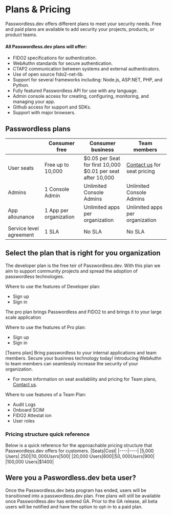 # Plans & Pricing
Passwordless.dev offers different plans to meet your security needs. Free and paid plans are available to add security your projects, products, or product teams.

#### All Passwordless.dev plans will offer:
* FIDO2 specifications for authentication.
* WebAuthn standards for secure authentication.
* CTAP2 communication between systems and external authenticators.
* Use of open source fido2-net-lib.
* Support for several frameworks including: Node.js, ASP.NET, PHP, and Python.
* Fully featured Passwordless API for use with any language.
* Admin console access for creating, configuring, monitoring, and managing your app.
* Github access for support and SDKs.
* Support with major browsers.


<!-- ![get started](./CleanShot%202023-04-12%20at%2020.54.05%402x.png) -->

## Passwordless plans

| |Consumer free|Consumer business| Team members|
|----|----|----|----|
|User seats|Free up to 10,000|$0.05 per Seat for first 10,000 <br /> $0.01 per seat after 10,000|[Contact us](https://bitwarden.com/contact/) for seat pricing|
|Admins|1 Console Admin|Unlimited Console Admins|Unlimited Console Admins|
|App allounance|1 App per organization|Unlimited apps per organization|Unlimited apps per organization|
|Service level agreement|1 SLA|No SLA|No SLA|


## Select the plan that is right for you organization

<!-- ![Developer plan](./developer-pricing.png) -->
The developer plan is the free teir of Passwordless.dev. With this plan we aim to support community projects and spread the adoption of passwordless technologies.

Where to use the features of Developer plan:
* Sign up
* Sign in

<!-- ![Pro plan](./pro-pricing.png) -->
The pro plan brings Passwordless and FIDO2 to and brings it to your large scale application

Where to use the features of Pro plan:
* Sign up
* Sign in

[Teams plan]
Bring passwordless to your internal applications and team members. Secure your businnes technology today! Introducing WebAuthn to team members can seamlessly increase the security of your organization.
* For more information on seat availabliity and pricing for Team plans, [Contact us](https://bitwarden.com/contact/).

Where to use features of a Team Plan:
* Audit Logs
* Onboard SCIM
* FIDO2 Attestat ion
* User roles

### Pricing structure quick reference
Below is a quick reference for the approachable pricing structure that Passwordless.dev offers for customers.
|Seats|Cost|
|----|----|
|5,000 Users| $250|
|10,000 Users|$500|
|20,000 Users|$600|
|50,000 Users|$900|
|100,000 Users|$1400|

## Were you a Paswordless.dev beta user?

Once the Passwordless.dev beta program has ended, users will be transitioned into a passwordless.dev plan. Free plans will still be available once Passwordless.dev has entered GA. Prior to the GA release, all beta users will be notified and have the option to opt-in to a paid plan.
